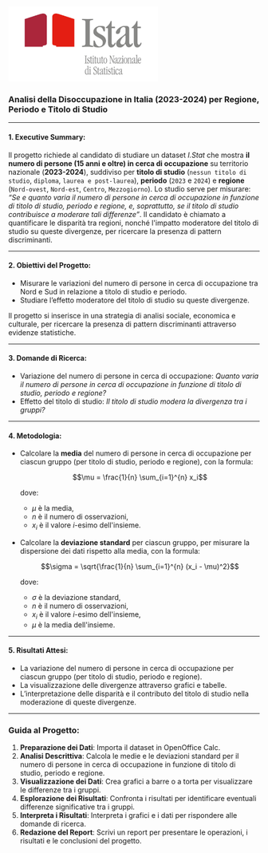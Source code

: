 <img src="istat.jpeg" width="300"/>

### Analisi della Disoccupazione in Italia (2023-2024) per Regione, Periodo e Titolo di Studio

---

#### 1. Executive Summary:

Il progetto richiede al candidato di studiare un dataset *I.Stat* che mostra **il numero di persone (15 anni e oltre) in cerca di occupazione** su territorio nazionale (**2023-2024**), suddiviso per **titolo di studio** (`nessun titolo di studio`, `diploma`, `laurea e post-laurea`), **periodo** (`2023` e `2024`) e **regione** (`Nord-ovest`, `Nord-est`, `Centro`, `Mezzogiorno`). Lo studio serve per misurare: *“Se e quanto varia il numero di persone in cerca di occupazione in funzione di titolo di studio, periodo e regione, e, soprattutto, se il titolo di studio contribuisce a moderare tali differenze”*. Il candidato è chiamato a quantificare le disparità tra regioni, nonché l'impatto moderatore del titolo di studio su queste divergenze, per ricercare la presenza di pattern discriminanti. 

---

#### 2. Obiettivi del Progetto:

- Misurare le variazioni del numero di persone in cerca di occupazione tra Nord e Sud in relazione a titolo di studio e periodo.
- Studiare l’effetto moderatore del titolo di studio su queste divergenze.

Il progetto si inserisce in una strategia di analisi sociale, economica e culturale, per ricercare la presenza di pattern discriminanti attraverso evidenze statistiche.

---

#### 3. Domande di Ricerca:

- Variazione del numero di persone in cerca di occupazione: *Quanto varia il numero di persone in cerca di occupazione in funzione di titolo di studio, periodo e regione?*
- Effetto del titolo di studio: *Il titolo di studio modera la divergenza tra i gruppi?*

---

#### 4. Metodologia:

- Calcolare la **media** del numero di persone in cerca di occupazione per ciascun gruppo (per titolo di studio, periodo e regione), con la formula:

  $$\mu = \frac{1}{n} \sum_{i=1}^{n} x_i$$

  dove:
  - $\mu$ è la media,
  - $n$ è il numero di osservazioni,
  - $x_i$ è il valore $i$-esimo dell'insieme.

- Calcolare la **deviazione standard** per ciascun gruppo, per misurare la dispersione dei dati rispetto alla media, con la formula:

  $$\sigma = \sqrt{\frac{1}{n} \sum_{i=1}^{n} (x_i - \mu)^2}$$

  dove:
  - $\sigma$ è la deviazione standard,
  - $n$ è il numero di osservazioni,
  - $x_i$ è il valore $i$-esimo dell'insieme,
  - $\mu$ è la media dell'insieme.

---

#### 5. Risultati Attesi:

- La variazione del numero di persone in cerca di occupazione per ciascun gruppo (per titolo di studio, periodo e regione).
- La visualizzazione delle divergenze attraverso grafici e tabelle.
- L’interpretazione delle disparità e il contributo del titolo di studio nella moderazione di queste divergenze.

---

### Guida al Progetto:

1. **Preparazione dei Dati**: Importa il dataset in OpenOffice Calc.
2. **Analisi Descrittiva**: Calcola le medie e le deviazioni standard per il numero di persone in cerca di occupazione in funzione di titolo di studio, periodo e regione.
3. **Visualizzazione dei Dati**: Crea grafici a barre o a torta per visualizzare le differenze tra i gruppi.
4. **Esplorazione dei Risultati**: Confronta i risultati per identificare eventuali differenze significative tra i gruppi.
5. **Interpreta i Risultati**: Interpreta i grafici e i dati per rispondere alle domande di ricerca.
6. **Redazione del Report**: Scrivi un report per presentare le operazioni, i risultati e le conclusioni del progetto.
